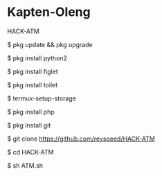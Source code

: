 # Kapten-Oleng

HACK-ATM

$ pkg update && pkg upgrade

$ pkg install python2

$ pkg install figlet

$ pkg install toilet

$ termux-setup-storage

$ pkg install php

$ pkg install git

$ git clone https://github.com/reyspeed/HACK-ATM

$ cd HACK-ATM

$ sh ATM.sh

